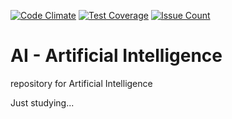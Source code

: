 [![Code Climate](https://codeclimate.com/github/felipecalmeida/ia/badges/gpa.svg)](https://codeclimate.com/github/felipecalmeida/ia)
[![Test Coverage](https://codeclimate.com/github/felipecalmeida/ia/badges/coverage.svg)](https://codeclimate.com/github/felipecalmeida/ia/coverage)
[![Issue Count](https://codeclimate.com/github/felipecalmeida/ia/badges/issue_count.svg)](https://codeclimate.com/github/felipecalmeida/ia)

AI - Artificial Intelligence 
==

repository for Artificial Intelligence

Just studying...
